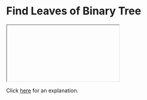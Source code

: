 # Find Leaves of Binary Tree 

<iframe></iframe>

Click [here](Explanation.md) for an explanation.


